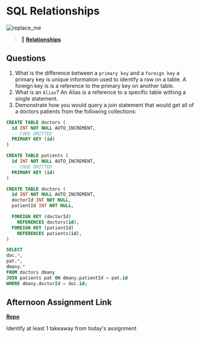 # SQL Relationships

![replace_me](https://codeworks.blob.core.windows.net/public/assets/img/illustrations/placeholder.svg)

> **📖 [Relationships](https://codeworksacademy.com/fs-student-guide/resources/wk11/02-MySQL-Relationships)**

## Questions

1. What is the difference between a `primary key` and a `foreign key`
a primary key is unique information used to identify a row on a table. A foreign key is is a reference to the primary key on another table. 
2. What is an `Alias`?
An Alias is a reference to a specific table withing a single statement. 
3. Demonstrate how you would query a join statement that would get all of a doctors patients from the following collections:

```SQL
CREATE TABLE doctors (
  id INT NOT NULL AUTO_INCREMENT,
  -- CODE OMITTED
  PRIMARY KEY (id)
)

CREATE TABLE patients (
  id INT NOT NULL AUTO_INCREMENT,
  -- CODE OMITTED
  PRIMARY KEY (id)
)

CREATE TABLE doctors (
  id INT NOT NULL AUTO_INCREMENT,
  doctorId INT NOT NULL,
  patientId INT NOT NULL,

  FOREIGN KEY (doctorId)
    REFERENCES doctors(id),
  FOREIGN KEY (patientId)
    REFERENCES patients(id),
)

SELECT 
doc.*,
pat.*,
dmany.*
FROM doctors dmany
JOIN patients pat ON dmany.patientId = pat.id
WHERE dmany.doctorId = doc.id;
```

## Afternoon Assignment Link

**[Repo](https://github.com/BDVassar/AllSpice)**

Identify at least 1 takeaway from today's assignment
